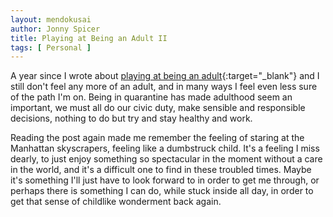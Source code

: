 ```yaml
---
layout: mendokusai
author: Jonny Spicer
title: Playing at Being an Adult II
tags: [ Personal ]
---
```

A year since I wrote about [playing at being an adult](/mendokusai/2019/04/12/playing-at-being-an-adult){:target="_blank"}
and I still don't feel any more of an adult, and in many ways I feel even less sure of the path
I'm on. Being in quarantine has made adulthood seem an important, we must all do our civic duty,
make sensible and responsible decisions, nothing to do but try and stay healthy and work.

Reading the post again made me remember the feeling of staring at the Manhattan skyscrapers, feeling
like a dumbstruck child. It's a feeling I miss dearly, to just enjoy something so spectacular in
the moment without a care in the world, and it's a difficult one to find in these troubled times. Maybe
it's something I'll just have to look forward to in order to get me through, or perhaps there is
something I can do, while stuck inside all day, in order to get that sense of childlike wonderment
back again.
